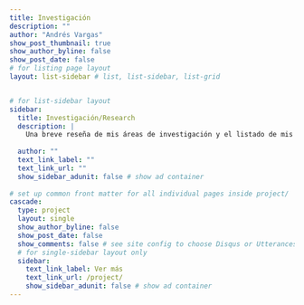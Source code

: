 ```yaml
---
title: Investigación
description: ""
author: "Andrés Vargas"
show_post_thumbnail: true
show_author_byline: false
show_post_date: false
# for listing page layout
layout: list-sidebar # list, list-sidebar, list-grid


# for list-sidebar layout
sidebar: 
  title: Investigación/Research
  description: |
    Una breve reseña de mis áreas de investigación y el listado de mis publicaciones
    
  author: ""
  text_link_label: ""
  text_link_url: ""
  show_sidebar_adunit: false # show ad container
  
# set up common front matter for all individual pages inside project/
cascade:
  type: project
  layout: single
  show_author_byline: false
  show_post_date: false
  show_comments: false # see site config to choose Disqus or Utterances
  # for single-sidebar layout only
  sidebar:
    text_link_label: Ver más
    text_link_url: /project/
    show_sidebar_adunit: false # show ad container
---
```

